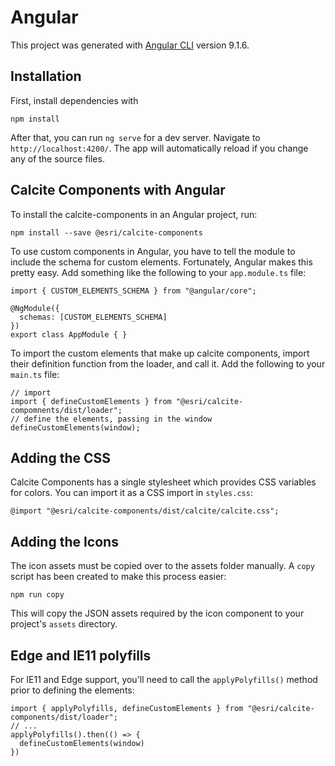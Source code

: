 # Angular

This project was generated with [Angular CLI](https://github.com/angular/angular-cli) version 9.1.6.

## Installation

First, install dependencies with

```
npm install
```

After that, you can run `ng serve` for a dev server. Navigate to `http://localhost:4200/`. The app will automatically reload if you change any of the source files.

## Calcite Components with Angular

To install the calcite-components in an Angular project, run:

```
npm install --save @esri/calcite-components
```

To use custom components in Angular, you have to tell the module to include the schema for custom elements. Fortunately, Angular makes this pretty easy. Add something like the following to your `app.module.ts` file:

```
import { CUSTOM_ELEMENTS_SCHEMA } from "@angular/core";

@NgModule({
  schemas: [CUSTOM_ELEMENTS_SCHEMA]
})
export class AppModule { }
```

To import the custom elements that make up calcite components, import their definition function from the loader, and call it. Add the following to your `main.ts` file:

```
// import
import { defineCustomElements } from "@esri/calcite-compomnents/dist/loader";
// define the elements, passing in the window
defineCustomElements(window);
```

## Adding the CSS

Calcite Components has a single stylesheet which provides CSS variables for colors. You can import it as a CSS import in `styles.css`:

```
@import "@esri/calcite-components/dist/calcite/calcite.css";
```

## Adding the Icons

The icon assets must be copied over to the assets folder manually. A `copy` script has been created to make this process easier:

```
npm run copy
```

This will copy the JSON assets required by the icon component to your project's `assets` directory.

## Edge and IE11 polyfills

For IE11 and Edge support, you'll need to call the `applyPolyfills()` method prior to defining the elements:

```
import { applyPolyfills, defineCustomElements } from "@esri/calcite-components/dist/loader";
// ...
applyPolyfills().then(() => {
  defineCustomElements(window)
})
```

